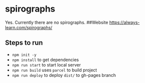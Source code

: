 # spirographs
Yes. Currently there are no spirographs.
##Website
https://always-learn.com/spirographs/
## Steps to run
- `npm init -y`
- `npm install` to get dependencies
- `npm run start` to start local server
- `npm run build` uses `parcel` to build project
- `npm run deploy` to deploy `dist/` to gh-pages branch